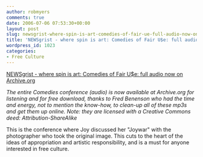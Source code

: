 ```yaml
---
author: robmyers
comments: true
date: 2006-07-06 07:53:30+00:00
layout: post
slug: newsgrist-where-spin-is-art-comedies-of-fair-ue-full-audio-now-on-archiveorg
title: 'NEWSgrist - where spin is art: Comedies of Fair U$e: full audio now on Archive.org'
wordpress_id: 1023
categories:
- Free Culture
---
```


[NEWSgrist - where spin is art: Comedies of Fair U$e: full audio now on Archive.org](http://newsgrist.typepad.com/underbelly/2006/07/comedies_of_fai.html)  
  
_The entire Comedies conference (audio) is now available at Archive.org for listening and for free download, thanks to Fred Benenson who had the time and energy, not to mention the know-how, to clean-up all of these mp3s and get them up online. Note: they are licensed with a Creative Commons deed: Attribution-ShareAlike_  
  
This is the conference where Joy discussed her "Joywar" with the photographer who took the original image. This cuts to the heart of the ideas of appropriation and artistic responsibility, and is a must for anyone interested in free culture.  


